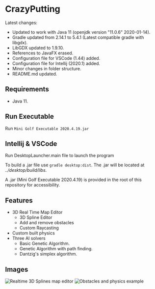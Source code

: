 # CrazyPutting

Latest changes:

- Updated to work with Java 11 (openjdk version "11.0.6" 2020-01-14).
- Gradle updated from 2.14.1 to 5.4.1 (Latest compatible gradle with libgdx).
- LibGDX updated to 1.9.10.
- References to JavaFX erased.
- Configuration file for VSCode (1.44) added.
- Configuration file for Intellij (2020.1) added.
- Minor changes in folder structure. 
- README.md updated.

## Requirements

- Java 11.

## Run Executable

Run `Mini Golf Executable 2020.4.19.jar` 

## Intellij & VSCode
Run DesktopLauncher.main file to launch the program

To build a .jar file use  `gradle desktop:dist`. The .jar will be located at *../desktop/build/libs*.  

A .jar (Mini Golf Executable 2020.4.19) is provided in the root of this repository for accessibility. 

## Features
 
- 3D Real Time Map Editor
    - 3D Spline Editor 
    - Add and remove obstacles
    - Custom Raycasting
- Custom built physics
- Three AI solvers
    - Basic Genetic Algorithm.
    - Genetic Algorithm with path finding.
    - Dantzig's simplex algorithm.

## Images


![Realtime 3D Splines map editor](https://raw.githubusercontent.com/Noixas/CrazyPutting/master/gifs/mini-golf-splines.gif)
![Obstacles and physics example](https://raw.githubusercontent.com/Noixas/CrazyPutting/master/gifs/mini-golf-obstacles.gif)


